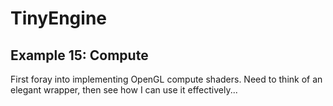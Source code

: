 # TinyEngine
## Example 15: Compute

First foray into implementing OpenGL compute shaders. Need to think of an elegant wrapper,
then see how I can use it effectively...
